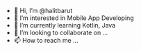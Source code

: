- 👋 Hi, I’m @halitbarut
- 👀 I’m interested in Mobile App Developing
- 🌱 I’m currently learning Kotlin, Java
- 💞️ I’m looking to collaborate on ...
- 📫 How to reach me ...

<!---
halitbarut/halitbarut is a ✨ special ✨ repository because its `README.md` (this file) appears on your GitHub profile.
You can click the Preview link to take a look at your changes.
--->
